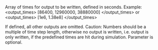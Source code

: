 

Array of times for output to be written, defined in seconds. Example:
<output_times> [86400, 12960000, 38880000] </output_times> or
<output_times> [1e6, 1.38e8] </output_times>

If defined, all other outputs are omitted.
Caution: Numbers should be a multiple of time step length, otherwise no output is written, i.e. output is only written, if the predefined times are hit during simulation.
Parameter is optional.
